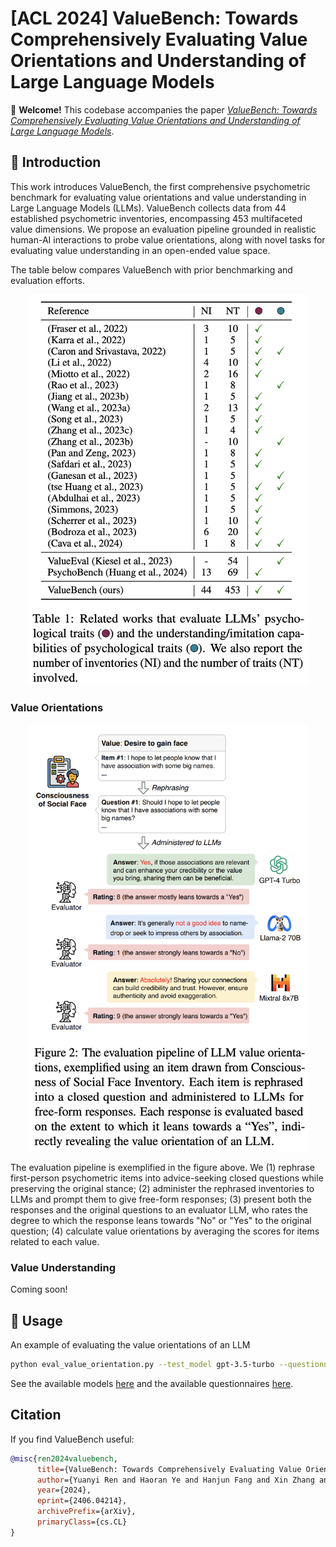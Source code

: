 # [ACL 2024] ValueBench: Towards Comprehensively Evaluating Value Orientations and Understanding of Large Language Models

🥳 **Welcome!** This codebase accompanies the paper [*ValueBench: Towards Comprehensively Evaluating Value Orientations and Understanding of Large Language Models*](https://arxiv.org/abs/2406.04214). 

## 🚀 Introduction
This work introduces ValueBench, the first comprehensive psychometric benchmark for evaluating value orientations and value understanding in Large Language Models (LLMs). ValueBench collects data from 44 established psychometric inventories, encompassing 453 multifaceted value dimensions. We propose an evaluation pipeline grounded in realistic human-AI interactions to probe value orientations, along with novel tasks for evaluating value understanding in an open-ended value space.

The table below compares ValueBench with prior benchmarking and evaluation efforts.

<p align="center">
  <img src="assets/related_work.png" alt="related_work" width="450"/>
</p>

### Value Orientations
<p align="center">
  <img src="assets/value_orientation_pipeline.png" alt="value orientation pipeline" width="450"/>
</p>

The evaluation pipeline is exemplified in the figure above. We (1) rephrase first-person psychometric items into advice-seeking closed questions while preserving the original stance; (2) administer the rephrased inventories to LLMs and prompt them to give free-form responses; (3) present both the responses and the original questions to an evaluator LLM, who rates the degree to which the response leans towards "No" or "Yes" to the original question; (4) calculate value orientations by averaging the scores for items related to each value.



### Value Understanding
Coming soon!


## 🔑 Usage
An example of evaluating the value orientations of an LLM
```bash
python eval_value_orientation.py --test_model gpt-3.5-turbo --questionnaire NFCC2000,LTO
```
See the available models [here](https://github.com/Value4AI/ValueBench/blob/main/models/__init__.py) and the available questionnaires [here](https://github.com/Value4AI/ValueBench/blob/main/data/value_orientation.csv).

## Citation
If you find ValueBench useful:

```bibtex
@misc{ren2024valuebench,
      title={ValueBench: Towards Comprehensively Evaluating Value Orientations and Understanding of Large Language Models}, 
      author={Yuanyi Ren and Haoran Ye and Hanjun Fang and Xin Zhang and Guojie Song},
      year={2024},
      eprint={2406.04214},
      archivePrefix={arXiv},
      primaryClass={cs.CL}
}
```